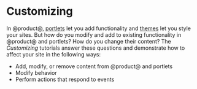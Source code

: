 # Customizing [](id=customizing)

In @product@, [portlets](/develop/tutorials/-/knowledge_base/7-1/portlets)
let you add functionality and
[themes](/develop/tutorials/-/knowledge_base/7-1/themes-and-layout-templates)
let you style your sites. But how do you modify and add to existing
functionality in @product@ and portlets? How do you change their content? The
*Customizing* tutorials answer these questions and demonstrate how to affect
your site in the following ways:
 
-   Add, modify, or remove content from @product@ and portlets
-   Modify behavior
-   Perform actions that respond to events

